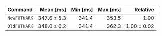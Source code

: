 | Command | Mean [ms] | Min [ms] | Max [ms] | Relative |
|:---|---:|---:|---:|---:|
| `NewFUTHARK` | 347.6 ± 5.3 | 341.4 | 353.5 | 1.00 |
| `OldFUTHARK` | 348.0 ± 6.2 | 341.4 | 362.3 | 1.00 ± 0.02 |

